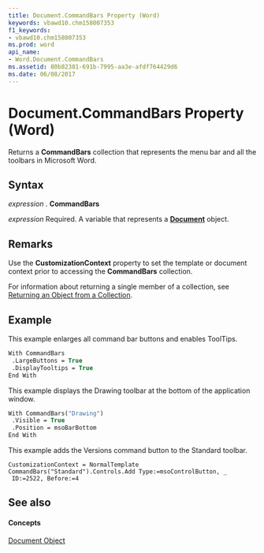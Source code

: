 ```yaml
---
title: Document.CommandBars Property (Word)
keywords: vbawd10.chm158007353
f1_keywords:
- vbawd10.chm158007353
ms.prod: word
api_name:
- Word.Document.CommandBars
ms.assetid: 80b82381-691b-7995-aa3e-afdf764429d6
ms.date: 06/08/2017
---
```



# Document.CommandBars Property (Word)

Returns a  **CommandBars** collection that represents the menu bar and all the toolbars in Microsoft Word.


## Syntax

 _expression_ . **CommandBars**

 _expression_ Required. A variable that represents a **[Document](document-object-word.md)** object.


## Remarks

Use the  **CustomizationContext** property to set the template or document context prior to accessing the **CommandBars** collection.



For information about returning a single member of a collection, see [Returning an Object from a Collection](http://msdn.microsoft.com/library/28f76384-f495-9640-a7c8-10ada3fac727%28Office.15%29.aspx).




## Example

This example enlarges all command bar buttons and enables ToolTips.


```vb
With CommandBars 
 .LargeButtons = True 
 .DisplayTooltips = True 
End With
```

This example displays the Drawing toolbar at the bottom of the application window.




```vb
With CommandBars("Drawing") 
 .Visible = True 
 .Position = msoBarBottom 
End With
```

This example adds the Versions command button to the Standard toolbar.




```
CustomizationContext = NormalTemplate 
CommandBars("Standard").Controls.Add Type:=msoControlButton, _ 
 ID:=2522, Before:=4
```


## See also


#### Concepts


[Document Object](document-object-word.md)

